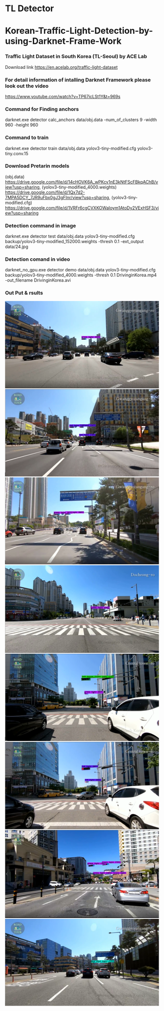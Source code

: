 # TL Detector
# Korean-Traffic-Light-Detection-by-using-Darknet-Frame-Work
### Traffic Light Dataset in South Korea (TL-Seoul) by ACE Lab
Download link https://en.acelab.org/traffic-light-dataset
### For detail information of intalling Darknet Framework please look out the video
https://www.youtube.com/watch?v=TP67icLSt1Y&t=969s
### Command for Finding anchors 
darknet.exe detector calc_anchors data/obj.data -num_of_clusters 9 -width 960 -height 960
### Command to train
darknet.exe detector train data/obj.data yolov3-tiny-modified.cfg yolov3-tiny.conv.15 
### Download Pretarin models
(obj.data) https://drive.google.com/file/d/14cHOVK6A_wPKcv1nE3kNtFScFBkqAChB/view?usp=sharing, (yolov3-tiny-modified_4000.weights) https://drive.google.com/file/d/1Qx7d2-7MPA5DCY_7JR9uFbx0gJ3gFInr/view?usp=sharing, (yolov3-tiny-modified.cfg) https://drive.google.com/file/d/1VRFr6cgCVXKOWaIoym1AtoDy2VExHSF3/view?usp=sharing
### Detection command in image
darknet.exe detector test data/obj.data yolov3-tiny-modified.cfg backup/yolov3-tiny-modified_152000.weights -thresh 0.1 -ext_output data/24.jpg
### Detection comand in video
darknet_no_gpu.exe detector demo data/obj.data yolov3-tiny-modified.cfg backup/yolov3-tiny-modified_4000.weights -thresh 0.1 DrivinginKorea.mp4 -out_filename DrivinginKorea.avi
### Out Put & rsults 
![](traffic_light_img/ab.png)
![](traffic_light_img/cd.png)
![](traffic_light_img/ef.png)
![](traffic_light_img/eg.png)
![](traffic_light_img/kl.png)
![](traffic_light_img/kn.png)
![](traffic_light_img/lu.png)
![](traffic_light_img/trafic.png)
